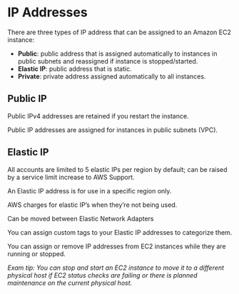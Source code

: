 # IP Addresses

There are three types of IP address that can be assigned to an Amazon EC2 instance:

- **Public**: public address that is assigned automatically to instances in public subnets and reassigned if instance is stopped/started.
- **Elastic IP**: public address that is static.
- **Private**: private address assigned automatically to all instances.

## Public IP

Public IPv4 addresses are retained if you restart the instance.

Public IP addresses are assigned for instances in public subnets (VPC).


## Elastic IP

All accounts are limited to 5 elastic IPs per region by default; can be raised by a service limit increase to AWS Support.

An Elastic IP address is for use in a specific region only.

AWS charges for elastic IP’s when they’re not being used.

Can be moved between Elastic Network Adapters

You can assign custom tags to your Elastic IP addresses to categorize them.

You can assign or remove IP addresses from EC2 instances while they are running or stopped.

*Exam tip: You can stop and start an EC2 instance to move it to a different physical host if EC2 status checks are failing or there is planned maintenance on the current physical host.*